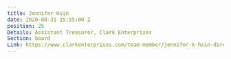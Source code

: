 ```yaml
---
title: Jennifer Hsin
date: 2020-08-31 15:55:00 Z
position: 25
Details: Assistant Treasurer, Clark Enterprises
Section: board
Link: https://www.clarkenterprises.com/team-member/jennifer-k-hsin-director-chief-financial-officer/
---
```


